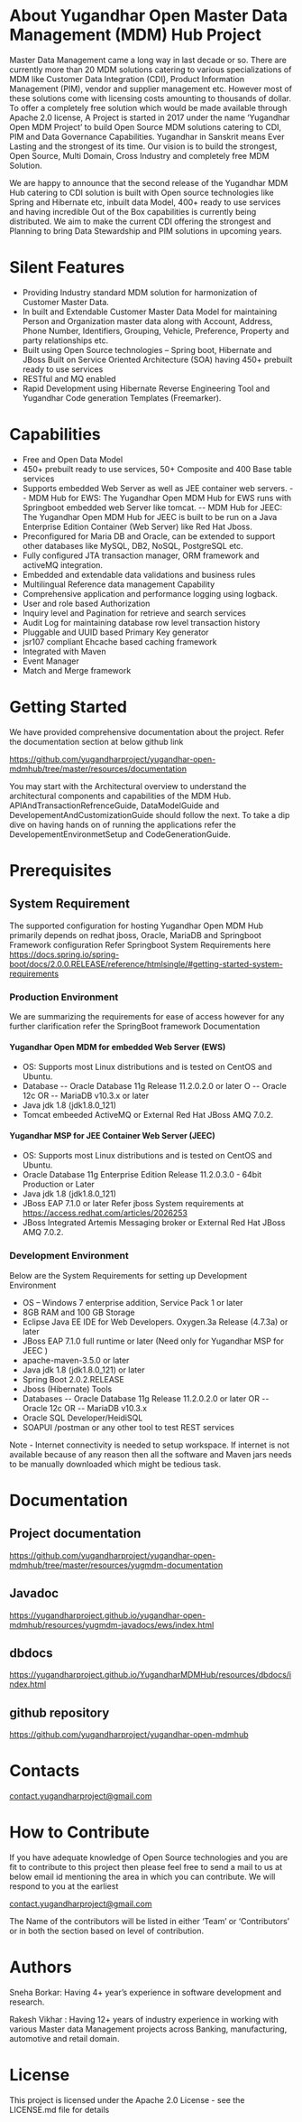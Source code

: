 # About Yugandhar Open Master Data Management (MDM) Hub Project
 

Master Data Management came a long way in last decade or so. There are currently more than 20 MDM solutions catering to various specializations of MDM like Customer Data Integration (CDI), Product Information Management (PIM), vendor and supplier management etc. However most of these solutions come with licensing costs amounting to thousands of dollar. To offer a completely free solution which would be made available through Apache 2.0 license, A Project is started in 2017 under the name ‘Yugandhar Open MDM Project’ to build Open Source MDM solutions catering to CDI, PIM and Data Governance Capabilities. Yugandhar in Sanskrit means Ever Lasting and the strongest of its time. Our vision is to build the strongest, Open Source, Multi Domain, Cross Industry and completely free MDM Solution.

We are happy to announce that the second release of the Yugandhar MDM Hub catering to CDI solution is built with Open source technologies like Spring and Hibernate etc, inbuilt data Model, 400+ ready to use services and having incredible Out of the Box capabilities is currently being distributed. We aim to make the current CDI offering the strongest and Planning to bring Data Stewardship and PIM solutions in upcoming years.


# Silent Features 
 - Providing Industry standard MDM solution for harmonization of
   Customer Master Data.
 - In built and Extendable Customer Master Data Model for maintaining
   Person and Organization master data along with Account, Address,
   Phone Number, Identifiers, Grouping, Vehicle, Preference, Property
   and party relationships etc.
 - Built using Open Source technologies – Spring  boot, Hibernate and
   JBoss Built on Service Oriented Architecture (SOA) having 450+
   prebuilt ready to use services
 - RESTful and MQ enabled
 - Rapid Development using Hibernate Reverse Engineering Tool and
   Yugandhar Code generation Templates (Freemarker).

# Capabilities
- Free and Open Data Model
- 450+ prebuilt ready to use services, 50+ Composite and 400 Base table services
- Supports embedded Web Server as well as JEE container web servers.
-- MDM Hub for EWS: The Yugandhar Open MDM Hub for EWS runs with Springboot embedded web Server like tomcat.
-- MDM Hub for JEEC: The Yugandhar Open MDM Hub for JEEC is built to be run on a Java Enterprise Edition Container (Web Server) like Red Hat Jboss.
- Preconfigured for Maria DB and Oracle, can be extended to support other databases like MySQL, DB2, NoSQL, PostgreSQL etc.
- Fully configured JTA transaction manager, ORM framework and activeMQ integration.
- Embedded and extendable data validations and business rules
- Multilingual Reference data management Capability
- Comprehensive application and performance logging using logback.
- User and role based Authorization
- Inquiry level and Pagination for retrieve and search services
- Audit Log for maintaining database row level transaction history
- Pluggable and UUID based Primary Key generator
- jsr107 compliant Ehcache based caching framework
- Integrated with Maven
- Event Manager
- Match and Merge framework
 

# Getting Started
We have provided comprehensive documentation about the project. Refer the documentation section at below github link

https://github.com/yugandharproject/yugandhar-open-mdmhub/tree/master/resources/documentation

You may start with the Architectural overview to understand the architectural components and capabilities of the MDM Hub. APIAndTransactionRefrenceGuide, DataModelGuide and DevelopementAndCustomizationGuide should follow the next. To take a dip dive on having hands on of running the applications refer the DevelopementEnvironmetSetup and CodeGenerationGuide.

 

# Prerequisites
## System Requirement
The supported configuration for hosting Yugandhar Open MDM Hub primarily depends on redhat jboss, Oracle, MariaDB and Springboot Framework configuration
Refer Springboot System Requirements here
https://docs.spring.io/spring-boot/docs/2.0.0.RELEASE/reference/htmlsingle/#getting-started-system-requirements

### Production Environment
We are summarizing the requirements for ease of access however for any further clarification refer the SpringBoot framework Documentation

#### Yugandhar Open MDM for embedded Web Server (EWS)
- OS: Supports most Linux distributions and is tested on CentOS and Ubuntu.
- Database
-- Oracle Database 11g Release 11.2.0.2.0 or later  O
-- Oracle 12c OR
-- MariaDB v10.3.x or later
- Java jdk 1.8 (jdk1.8.0_121)
- Tomcat embeeded ActiveMQ or External Red Hat JBoss AMQ 7.0.2.

#### Yugandhar MSP for JEE Container Web Server (JEEC)
- OS: Supports most Linux distributions and is tested on CentOS and Ubuntu.
- Oracle Database 11g Enterprise Edition Release 11.2.0.3.0 - 64bit Production or Later
- Java jdk 1.8 (jdk1.8.0_121)
- JBoss EAP 7.1.0 or later Refer jboss System requirements at https://access.redhat.com/articles/2026253
- JBoss Integrated Artemis Messaging broker or External Red Hat JBoss AMQ 7.0.2.

### Development Environment
Below are the System Requirements for setting up Development Environment
- OS – Windows 7 enterprise addition, Service Pack 1 or later
- 8GB RAM and 100 GB Storage
- Eclipse Java EE IDE for Web Developers. Oxygen.3a Release (4.7.3a) or later
- JBoss EAP 7.1.0 full runtime or later (Need only for Yugandhar MSP for JEEC )
- apache-maven-3.5.0 or later
- Java jdk 1.8 (jdk1.8.0_121) or later
- Spring Boot 2.0.2.RELEASE
- Jboss (Hibernate) Tools
- Databases
-- Oracle Database 11g Release 11.2.0.2.0 or later  OR
-- Oracle 12c  OR
-- MariaDB v10.3.x
- Oracle SQL Developer/HeidiSQL
- SOAPUI /postman or any other tool to test REST services

Note - Internet connectivity is needed to setup workspace. If internet is not available because of any reason then all the software and Maven jars needs to be manually downloaded which might be tedious task.

# Documentation
## Project documentation
https://github.com/yugandharproject/yugandhar-open-mdmhub/tree/master/resources/yugmdm-documentation

## Javadoc
https://yugandharproject.github.io/yugandhar-open-mdmhub/resources/yugmdm-javadocs/ews/index.html

## dbdocs
https://yugandharproject.github.io/YugandharMDMHub/resources/dbdocs/index.html

## github repository

https://github.com/yugandharproject/yugandhar-open-mdmhub

 

# Contacts
contact.yugandharproject@gmail.com


# How to Contribute
If you have adequate knowledge of Open Source technologies and you are fit to contribute to this project then please feel free to send a mail to us at below email id mentioning the area in which you can contribute. We will respond to you at the earliest

contact.yugandharproject@gmail.com

The Name of the contributors will be listed in either ‘Team’ or ‘Contributors’ or in both the section based on level of contribution.

 

# Authors
Sneha Borkar: Having 4+ year’s experience in software development and research.

Rakesh Vikhar : Having 12+ years of industry experience in working with various Master data Management projects across Banking, manufacturing, automotive and  retail domain.
 

# License
This project is licensed under the Apache 2.0 License - see the LICENSE.md file for details
